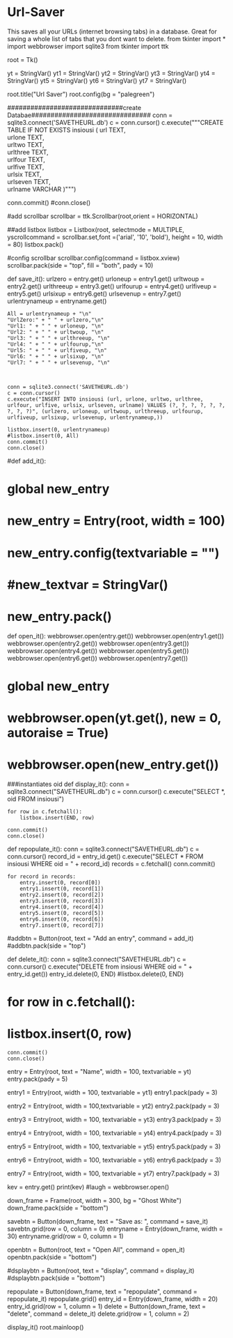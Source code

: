 # Url-Saver
This saves all your URLs (internet browsing tabs) in a database. Great for saving a whole list of tabs that you dont want to delete. 
from tkinter import *
import webbrowser
import sqlite3
from tkinter import ttk

root = Tk()



yt = StringVar()
yt1 = StringVar()
yt2 = StringVar()
yt3 = StringVar()
yt4 = StringVar()
yt5 = StringVar()
yt6 = StringVar()
yt7 = StringVar()




root.title("Url Saver")
root.config(bg = "palegreen")

##############################create Databae###############################
conn = sqlite3.connect('SAVETHEURL.db')
c = conn.cursor()
c.execute("""CREATE TABLE IF NOT EXISTS insiousi (
            url TEXT, \
            urlone TEXT, \
            urltwo TEXT, \
            urlthree TEXT, \
            urlfour TEXT, \
            urlfive TEXT, \
            urlsix TEXT, \
            urlseven TEXT, \
            urlname VARCHAR
)""")


conn.commit()
#conn.close()

#add scrollbar
scrollbar = ttk.Scrollbar(root,orient = HORIZONTAL)

##add listbox
listbox = Listbox(root, selectmode = MULTIPLE, yscrollcommand = scrollbar.set,font =('arial', '10', 'bold'), height = 10, width = 80)
listbox.pack()


#config scrollbar
scrollbar.config(command = listbox.xview)
scrollbar.pack(side = "top", fill = "both", pady = 10)

def save_it():
    urlzero = entry.get()
    urloneup = entry1.get()
    urltwoup = entry2.get()
    urlthreeup = entry3.get()
    urlfourup = entry4.get()
    urlfiveup = entry5.get()
    urlsixup = entry6.get()
    urlsevenup = entry7.get()
    urlentrynameup = entryname.get()
    
    All = urlentrynameup + "\n" 
    "UrlZero:" + " " + urlzero,"\n"
    "Url1: " + " " + urloneup, "\n"
    "Url2: " + " " + urltwoup, "\n"
    "Url3: " + " " + urlthreeup, "\n"
    "Url4: " + " " + urlfourup,"\n"
    "Url5: " + " " + urlfiveup, "\n"
    "Url6: " + " " + urlsixup, "\n"
    "Url7: " + " " + urlsevenup, "\n"
    
    
    
    conn = sqlite3.connect('SAVETHEURL.db')
    c = conn.cursor()
    c.execute("INSERT INTO insiousi (url, urlone, urltwo, urlthree, urlfour, urlfive, urlsix, urlseven, urlname) VALUES (?, ?, ?, ?, ?, ?, ?, ?, ?)", (urlzero, urloneup, urltwoup, urlthreeup, urlfourup, urlfiveup, urlsixup, urlsevenup, urlentrynameup,))
    
    listbox.insert(0, urlentrynameup)
    #listbox.insert(0, All)
    conn.commit()
    conn.close()
    
#def add_it():
#    global new_entry
#    new_entry = Entry(root, width = 100)
#    new_entry.config(textvariable = "")
#    #new_textvar = StringVar()
#    new_entry.pack()

def open_it():
     webbrowser.open(entry.get())
     webbrowser.open(entry1.get())
     webbrowser.open(entry2.get())
     webbrowser.open(entry3.get())
     webbrowser.open(entry4.get())
     webbrowser.open(entry5.get())
     webbrowser.open(entry6.get())
     webbrowser.open(entry7.get())
#    global new_entry
#    webbrowser.open(yt.get(), new = 0, autoraise = True)
#   webbrowser.open(new_entry.get())

###instantiates oid 
def display_it():
    conn = sqlite3.connect("SAVETHEURL.db")
    c = conn.cursor()
    c.execute("SELECT *, oid FROM insiousi")
    
    for row in c.fetchall():
        listbox.insert(END, row)
        
    conn.commit()
    conn.close()

def repopulate_it():
    conn = sqlite3.connect("SAVETHEURL.db")
    c = conn.cursor()
    record_id = entry_id.get()
    c.execute("SELECT * FROM insiousi WHERE oid = " + record_id)
    records = c.fetchall()
    conn.commit()
    
    for record in records:
        entry.insert(0, record[0])
        entry1.insert(0, record[1])
        entry2.insert(0, record[2])
        entry3.insert(0, record[3])
        entry4.insert(0, record[4])
        entry5.insert(0, record[5])
        entry6.insert(0, record[6])
        entry7.insert(0, record[7])
    
#addbtn = Button(root, text = "Add an entry", command = add_it)
#addbtn.pack(side = "top")

def delete_it():
    conn = sqlite3.connect("SAVETHEURL.db")
    c = conn.cursor()
    c.execute("DELETE from insiousi WHERE oid = " + entry_id.get())
    entry_id.delete(0, END)
    #listbox.delete(0, END)
    
#    for row in c.fetchall():
#        listbox.insert(0, row)
    conn.commit()
    conn.close()
entry = Entry(root, text = "Name", width = 100, textvariable = yt)
entry.pack(pady = 5)

entry1 = Entry(root, width = 100, textvariable = yt1)
entry1.pack(pady = 3)

entry2 = Entry(root, width = 100,textvariable = yt2)
entry2.pack(pady = 3)

entry3 = Entry(root, width = 100, textvariable = yt3)
entry3.pack(pady = 3)

entry4 = Entry(root, width = 100, textvariable = yt4)
entry4.pack(pady = 3)

entry5 = Entry(root, width = 100, textvariable = yt5)
entry5.pack(pady = 3)

entry6 = Entry(root, width = 100, textvariable = yt6)
entry6.pack(pady = 3)

entry7 = Entry(root, width = 100, textvariable = yt7)
entry7.pack(pady = 3)

kev = entry.get()
print(kev)
#laugh = webbrowser.open()

down_frame = Frame(root, width = 300, bg = "Ghost White")
down_frame.pack(side = "bottom")

savebtn = Button(down_frame, text = "Save as: ", command = save_it)
savebtn.grid(row = 0, column = 0)
entryname = Entry(down_frame, width = 30)
entryname.grid(row = 0, column = 1)

openbtn = Button(root, text = "Open All", command = open_it)
openbtn.pack(side = "bottom")

#dsplaybtn = Button(root, text = "display", command = display_it)
#dsplaybtn.pack(side = "bottom")

repopulate = Button(down_frame, text = "repopulate", command = repopulate_it)
repopulate.grid()
entry_id = Entry(down_frame, width = 20)
entry_id.grid(row = 1, column = 1)
delete = Button(down_frame, text = "delete", command = delete_it)
delete.grid(row = 1, column = 2)

display_it()
root.mainloop()
